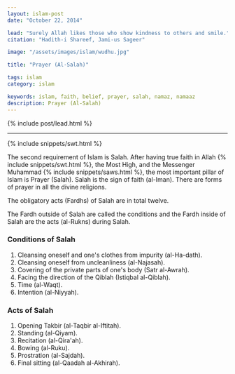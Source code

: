 ```yaml
---
layout: islam-post
date: "October 22, 2014"

lead: "Surely Allah likes those who show kindness to others and smile."
citation: "Hadith-i Shareef, Jami-us Sageer"

image: "/assets/images/islam/wudhu.jpg"

title: "Prayer (Al-Salah)"

tags: islam
category: islam

keywords: islam, faith, belief, prayer, salah, namaz, namaaz
description: Prayer (Al-Salah)
---
```


{% include post/lead.html %}

***

{% include snippets/swt.html %}

The second requirement of Islam is Salah. After having true faith in Allah {% include snippets/swt.html %}, the Most High, and the Messenger Muhammad {% include snippets/saws.html %}, the most important pillar of Islam is Prayer (Salah). Salah is the sign of faith (al-Iman). There are forms of prayer in all the divine religions.

The obligatory acts (Fardhs) of Salah are in total twelve.

The Fardh outside of Salah are called the conditions and the Fardh inside of Salah are the acts (al-Rukns) during Salah.

### Conditions of Salah ###

1. Cleansing oneself and one's clothes from impurity (al-Ha-dath).
2. Cleansing oneself from uncleanliness (al-Najasah).
3. Covering of the private parts of one's body (Satr al-Awrah).
4. Facing the direction of the Qiblah (Istiqbal al-Qiblah).
5. Time (al-Waqt).
6. Intention (al-Niyyah).

### Acts of Salah ###

1. Opening Takbir (al-Taqbir al-Iftitah).
2. Standing (al-Qiyam).
3. Recitation (al-Qira'ah).
4. Bowing (al-Ruku).
5. Prostration (al-Sajdah).
6. Final sitting (al-Qaadah al-Akhirah).
